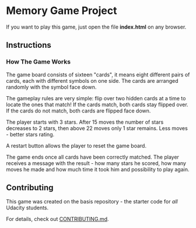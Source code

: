 # Memory Game Project

If you want to play this game, just open the file **index.html** on any browser.

## Instructions

### How The Game Works

The game board consists of sixteen "cards", it means eight different pairs of cards, each with different symbols on one side. The cards are arranged randomly with the symbol face down.

The gameplay rules are very simple: flip over two hidden cards at a time to locate the ones that match!
If the cards match, both cards stay flipped over.
If the cards do not match, both cards are flipped face down.

The player starts with 3 stars. After 15 moves the number of stars decreases to 2 stars, then above 22 moves only 1 star remains. Less moves - better stars rating.

A restart button allows the player to reset the game board.

The game ends once all cards have been correctly matched. The player receives a message with the result - how many stars he scored, how many moves he made and how much time it took him and possibility to play again.

## Contributing

This game was created on the basis repository - the starter code for _all_ Udacity students.

For details, check out [CONTRIBUTING.md](CONTRIBUTING.md).

